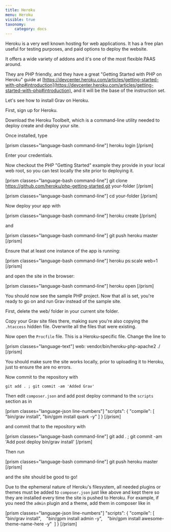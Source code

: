 ```yaml
---
title: Heroku
menu: Heroku
visible: true
taxonomy:
    category: docs
---
```


Heroku is a very well known hosting for web applications.
It has a free plan useful for testing purposes, and paid options to deploy the website.

It offers a wide variety of addons and it's one of the most flexible PAAS around.

They are PHP friendly, and they have a great "Getting Started with PHP on Heroku" guide at [https://devcenter.heroku.com/articles/getting-started-with-php#introduction](https://devcenter.heroku.com/articles/getting-started-with-php#introduction), and it will be the base of the instruction set.

Let's see how to install Grav on Heroku.

First, sign up for Heroku.

Download the Heroku Toolbelt, which is a command-line utility needed to deploy create and deploy your site.

Once installed, type


[prism classes="language-bash command-line"]
heroku login
[/prism]


Enter your credentials.

Now checkout the PHP "Getting Started" example they provide in your local web root, so you can test locally the site prior to deploying it.

[prism classes="language-bash command-line"]
git clone https://github.com/heroku/php-getting-started.git your-folder
[/prism]

[prism classes="language-bash command-line"]
cd your-folder
[/prism]

Now deploy your app with

[prism classes="language-bash command-line"]
heroku create
[/prism]

and

[prism classes="language-bash command-line"]
git push heroku master
[/prism]

Ensure that at least one instance of the app is running:

[prism classes="language-bash command-line"]
heroku ps:scale web=1
[/prism]

and open the site in the browser:


[prism classes="language-bash command-line"]
heroku open
[/prism]



You should now see the sample PHP project. Now that all is set, you're ready to go on and run Grav instead of the sample site.

First, delete the web/ folder in your current site folder.

Copy your Grav site files there, making sure you're also copying the `.htaccess` hidden file. Overwrite all the files that were existing.

Now open the `Procfile` file. This is a Heroku-specific file. Change the line to

[prism classes="language-text"]
web: vendor/bin/heroku-php-apache2 ./
[/prism]

You should make sure the site works locally, prior to uploading it to Heroku, just to ensure the are no errors.

Now commit to the repository with

`git add . ; git commit -am 'Added Grav'`

Then edit `composer.json` and add post deploy command to the `scripts` section as in

[prism classes="language-json line-numbers"]
"scripts": {
  "compile": [
    "bin/grav install",
    "bin/gpm install quark -y"
  ]
}
[/prism]

and commit that to the repository with 

[prism classes="language-bash command-line"]
git add . ; git commit -am 'Add post deploy bin/grav install'
[/prism]

Then run

[prism classes="language-bash command-line"]
git push heroku master
[/prism]

and the site should be good to go!

Due to the ephemeral nature of Heroku's filesystem, all needed plugins or themes must be added to `composer.json` just like above and kept there so they are installed every time the site is pushed to Heroku. For example, if you need the `admin` plugin and a theme, add them in composer like in

[prism classes="language-json line-numbers"]
"scripts": {
  "compile": [
    "bin/grav install",
    "bin/gpm install admin -y",
    "bin/gpm install awesome-theme-name-here -y"
  ]
}
[/prism]
